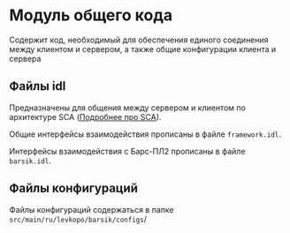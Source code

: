 # Модуль общего кода

Содержит код, необходимый для обеспечения единого соединения между клиентом и сервером, 
а также общие конфигурации клиента и сервера

## Файлы idl

Предназначены для общения между сервером и клиентом по архитектуре SCA 
([Подробнее про SCA](https://www.astrosoft.ru/articles/radar/sca-osobennosti-i-printsipy-raboty-s-freymvorkom/)). 

Общие интерфейсы взаимодействия прописаны в файле `framework.idl`.

Интерфейсы взаимодействия с Барс-ПЛ2 прописаны в файле `barsik.idl`.

## Файлы конфигураций

Файлы конфигураций содержаться в папке `src/main/ru/levkopo/barsik/configs`/